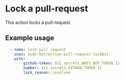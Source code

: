 # Lock a pull-request

This action locks a pull-request

## Example usage

```yml
  - name: lock pull request
    uses: sudo-bot/action-pull-request-lock@v1
    with:
        github-token: ${{ secrets.WDES_BOT_TOKEN }}
        number: ${{ secrets.GITHUB_TOKEN }}
        lock_reason: resolved
```
